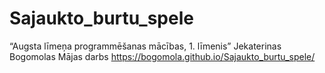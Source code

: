 # Sajaukto_burtu_spele

“Augsta līmeņa programmēšanas mācības, 1. līmenis” Jekaterinas Bogomolas Mājas darbs
https://bogomola.github.io/Sajaukto_burtu_spele/
